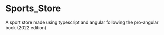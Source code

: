 # Sports_Store
A sport store made using typescript and angular following the pro-angular book (2022 edition)
